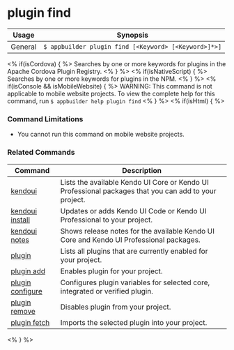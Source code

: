 plugin find
==========

Usage | Synopsis
------|-------
General | `$ appbuilder plugin find [<Keyword> [<Keyword>]*>]`

<% if(isCordova) { %>
Searches by one or more keywords for plugins in the Apache Cordova Plugin Registry. <% } %>
<% if(isNativeScript) { %>
Searches by one or more keywords for plugins in the NPM. <% } %>
<% if(isConsole && isMobileWebsite) { %>
WARNING: This command is not applicable to mobile website projects. To view the complete help for this command, run `$ appbuilder help plugin find`
<% } %>
<% if(isHtml) { %>
### Command Limitations

* You cannot run this command on mobile website projects.

### Related Commands

Command | Description
----------|----------
[kendoui](kendoui.html) | Lists the available Kendo UI Core or Kendo UI Professional packages that you can add to your project.
[kendoui install](kendoui-install.html) | Updates or adds Kendo UI Code or Kendo UI Professional to your project.
[kendoui notes](kendoui-notes.html) | Shows release notes for the available Kendo UI Core and Kendo UI Professional packages.
[plugin](plugin.html) | Lists all plugins that are currently enabled for your project.
[plugin add](plugin-add.html) | Enables plugin for your project.
[plugin configure](plugin-configure.html) | Configures plugin variables for selected core, integrated or verified plugin.
[plugin remove](plugin-remove.html) | Disables plugin from your project.
[plugin fetch](plugin-fetch.html) | Imports the selected plugin into your project.
<% } %>
